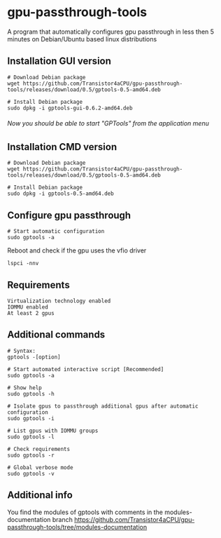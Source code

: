 # gpu-passthrough-tools
A program that automatically configures gpu passthrough in less then 5 minutes on Debian/Ubuntu based linux distributions
###
## Installation GUI version
```
# Download Debian package 
wget https://github.com/Transistor4aCPU/gpu-passthrough-tools/releases/download/0.5/gptools-0.5-amd64.deb

# Install Debian package 
sudo dpkg -i gptools-gui-0.6.2-amd64.deb
```
###### Now you should be able to start "GPTools" from the application menu
####
## Installation CMD version
```
# Download Debian package 
wget https://github.com/Transistor4aCPU/gpu-passthrough-tools/releases/download/0.5/gptools-0.5-amd64.deb

# Install Debian package 
sudo dpkg -i gptools-0.5-amd64.deb
```
###
## Configure gpu passthrough
```
# Start automatic configuration
sudo gptools -a
```
Reboot and check if the gpu uses the vfio driver
```
lspci -nnv
```
###
## Requirements
```
Virtualization technology enabled
IOMMU enabled
At least 2 gpus
```
## Additional commands
```
# Syntax:
gptools -[option]

# Start automated interactive script [Recommended]
sudo gptools -a

# Show help
sudo gptools -h

# Isolate gpus to passthrough additional gpus after automatic configuration
sudo gptools -i

# List gpus with IOMMU groups
sudo gptools -l

# Check requirements
sudo gptools -r

# Global verbose mode
sudo gptools -v
```
## Additional info
You find the modules of gptools with comments in the modules-documentation branch https://github.com/Transistor4aCPU/gpu-passthrough-tools/tree/modules-documentation 

